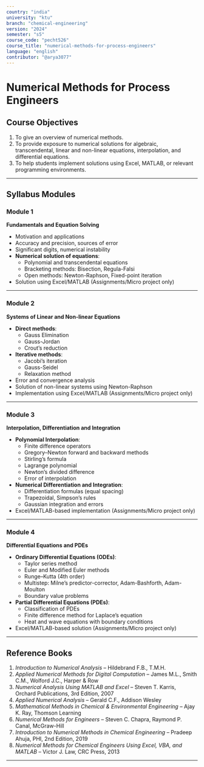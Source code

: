 ```yaml
---
country: "india"
university: "ktu"
branch: "chemical-engineering"
version: "2024"
semester: "s5"
course_code: "pecht526"  
course_title: "numerical-methods-for-process-engineers"
language: "english"
contributor: "@arya3077"
---
```


# Numerical Methods for Process Engineers

## Course Objectives

1. To give an overview of numerical methods.  
2. To provide exposure to numerical solutions for algebraic, transcendental, linear and non-linear equations, interpolation, and differential equations.  
3. To help students implement solutions using Excel, MATLAB, or relevant programming environments.

---

## Syllabus Modules

### Module 1  
**Fundamentals and Equation Solving**  
- Motivation and applications  
- Accuracy and precision, sources of error  
- Significant digits, numerical instability  
- **Numerical solution of equations**:  
  - Polynomial and transcendental equations  
  - Bracketing methods: Bisection, Regula-Falsi  
  - Open methods: Newton-Raphson, Fixed-point iteration  
- Solution using Excel/MATLAB (Assignments/Micro project only)

---

### Module 2  
**Systems of Linear and Non-linear Equations**  
- **Direct methods**:  
  - Gauss Elimination  
  - Gauss-Jordan  
  - Crout’s reduction  
- **Iterative methods**:  
  - Jacobi’s iteration  
  - Gauss-Seidel  
  - Relaxation method  
- Error and convergence analysis  
- Solution of non-linear systems using Newton-Raphson  
- Implementation using Excel/MATLAB (Assignments/Micro project only)

---

### Module 3  
**Interpolation, Differentiation and Integration**  
- **Polynomial Interpolation**:  
  - Finite difference operators  
  - Gregory–Newton forward and backward methods  
  - Stirling’s formula  
  - Lagrange polynomial  
  - Newton’s divided difference  
  - Error of interpolation  
- **Numerical Differentiation and Integration**:  
  - Differentiation formulas (equal spacing)  
  - Trapezoidal, Simpson’s rules  
  - Gaussian integration and errors  
- Excel/MATLAB-based implementation (Assignments/Micro project only)

---

### Module 4  
**Differential Equations and PDEs**  
- **Ordinary Differential Equations (ODEs)**:  
  - Taylor series method  
  - Euler and Modified Euler methods  
  - Runge–Kutta (4th order)  
  - Multistep: Milne’s predictor-corrector, Adam-Bashforth, Adam-Moulton  
  - Boundary value problems  
- **Partial Differential Equations (PDEs)**:  
  - Classification of PDEs  
  - Finite difference method for Laplace’s equation  
  - Heat and wave equations with boundary conditions  
- Excel/MATLAB-based solution (Assignments/Micro project only)

---

## Reference Books

1. *Introduction to Numerical Analysis* – Hildebrand F.B., T.M.H.  
2. *Applied Numerical Methods for Digital Computation* – James M.L., Smith C.M., Wolford J.C., Harper & Row  
3. *Numerical Analysis Using MATLAB and Excel* – Steven T. Karris, Orchard Publications, 3rd Edition, 2007  
4. *Applied Numerical Analysis* – Gerald C.F., Addison Wesley  
5. *Mathematical Methods in Chemical & Environmental Engineering* – Ajay K. Ray, Thomson Learning  
6. *Numerical Methods for Engineers* – Steven C. Chapra, Raymond P. Canal, McGraw-Hill  
7. *Introduction to Numerical Methods in Chemical Engineering* – Pradeep Ahuja, PHI, 2nd Edition, 2019  
8. *Numerical Methods for Chemical Engineers Using Excel, VBA, and MATLAB* – Victor J. Law, CRC Press, 2013  

---
